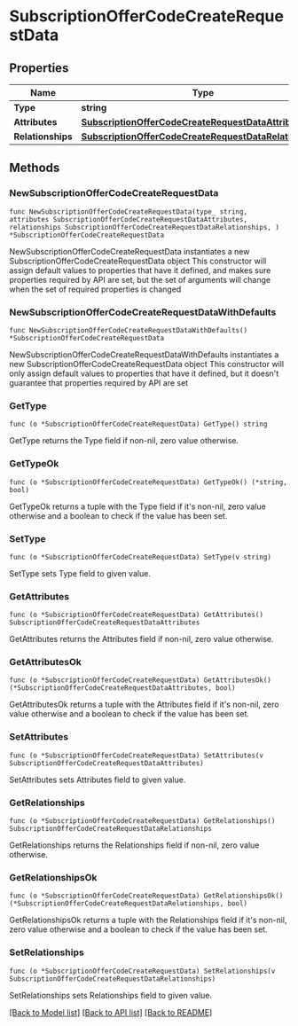 # SubscriptionOfferCodeCreateRequestData

## Properties

Name | Type | Description | Notes
------------ | ------------- | ------------- | -------------
**Type** | **string** |  | 
**Attributes** | [**SubscriptionOfferCodeCreateRequestDataAttributes**](SubscriptionOfferCodeCreateRequestDataAttributes.md) |  | 
**Relationships** | [**SubscriptionOfferCodeCreateRequestDataRelationships**](SubscriptionOfferCodeCreateRequestDataRelationships.md) |  | 

## Methods

### NewSubscriptionOfferCodeCreateRequestData

`func NewSubscriptionOfferCodeCreateRequestData(type_ string, attributes SubscriptionOfferCodeCreateRequestDataAttributes, relationships SubscriptionOfferCodeCreateRequestDataRelationships, ) *SubscriptionOfferCodeCreateRequestData`

NewSubscriptionOfferCodeCreateRequestData instantiates a new SubscriptionOfferCodeCreateRequestData object
This constructor will assign default values to properties that have it defined,
and makes sure properties required by API are set, but the set of arguments
will change when the set of required properties is changed

### NewSubscriptionOfferCodeCreateRequestDataWithDefaults

`func NewSubscriptionOfferCodeCreateRequestDataWithDefaults() *SubscriptionOfferCodeCreateRequestData`

NewSubscriptionOfferCodeCreateRequestDataWithDefaults instantiates a new SubscriptionOfferCodeCreateRequestData object
This constructor will only assign default values to properties that have it defined,
but it doesn't guarantee that properties required by API are set

### GetType

`func (o *SubscriptionOfferCodeCreateRequestData) GetType() string`

GetType returns the Type field if non-nil, zero value otherwise.

### GetTypeOk

`func (o *SubscriptionOfferCodeCreateRequestData) GetTypeOk() (*string, bool)`

GetTypeOk returns a tuple with the Type field if it's non-nil, zero value otherwise
and a boolean to check if the value has been set.

### SetType

`func (o *SubscriptionOfferCodeCreateRequestData) SetType(v string)`

SetType sets Type field to given value.


### GetAttributes

`func (o *SubscriptionOfferCodeCreateRequestData) GetAttributes() SubscriptionOfferCodeCreateRequestDataAttributes`

GetAttributes returns the Attributes field if non-nil, zero value otherwise.

### GetAttributesOk

`func (o *SubscriptionOfferCodeCreateRequestData) GetAttributesOk() (*SubscriptionOfferCodeCreateRequestDataAttributes, bool)`

GetAttributesOk returns a tuple with the Attributes field if it's non-nil, zero value otherwise
and a boolean to check if the value has been set.

### SetAttributes

`func (o *SubscriptionOfferCodeCreateRequestData) SetAttributes(v SubscriptionOfferCodeCreateRequestDataAttributes)`

SetAttributes sets Attributes field to given value.


### GetRelationships

`func (o *SubscriptionOfferCodeCreateRequestData) GetRelationships() SubscriptionOfferCodeCreateRequestDataRelationships`

GetRelationships returns the Relationships field if non-nil, zero value otherwise.

### GetRelationshipsOk

`func (o *SubscriptionOfferCodeCreateRequestData) GetRelationshipsOk() (*SubscriptionOfferCodeCreateRequestDataRelationships, bool)`

GetRelationshipsOk returns a tuple with the Relationships field if it's non-nil, zero value otherwise
and a boolean to check if the value has been set.

### SetRelationships

`func (o *SubscriptionOfferCodeCreateRequestData) SetRelationships(v SubscriptionOfferCodeCreateRequestDataRelationships)`

SetRelationships sets Relationships field to given value.



[[Back to Model list]](../README.md#documentation-for-models) [[Back to API list]](../README.md#documentation-for-api-endpoints) [[Back to README]](../README.md)


